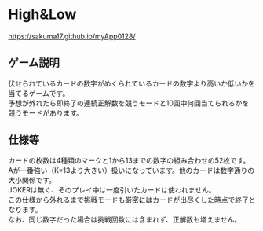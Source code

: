 # High&Low
https://sakuma17.github.io/myApp0128/
## ゲーム説明
伏せられているカードの数字がめくられているカードの数字より高いか低いかを当てるゲームです。  
予想が外れたら即終了の連続正解数を競うモードと10回中何回当てられるかを競うモードがあります。  
## 仕様等
カードの枚数は4種類のマークと1から13までの数字の組み合わせの52枚です。  
Aが一番強い（K=13より大きい）扱いになっています。他のカードは数字通りの大小関係です。  
JOKERは無く、そのプレイ中は一度引いたカードは使われません。  
この仕様から外れるまで挑戦モードも厳密にはカードが出尽くした時点で終了となります。  
なお、同じ数字だった場合は挑戦回数には含まれず、正解数も増えません。
